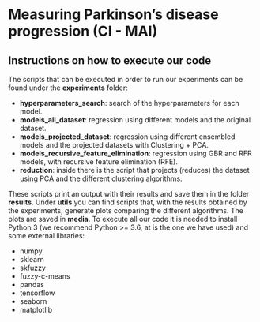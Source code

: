 
# Measuring Parkinson’s disease progression (CI - MAI)
## Instructions on how to execute our code
The scripts that can be executed in order to run our experiments can be
found under the **experiments** folder:
  - **hyperparameters\_search**: search of the hyperparameters for each
    model.
  - **models\_all\_dataset**: regression using different models and the
    original dataset.
  - **models\_projected\_dataset**: regression using different ensembled
    models and the projected datasets with Clustering + PCA.
  - **models\_recursive\_feature\_elimination**: regression using GBR and
    RFR models, with recursive feature elimination (RFE).
  - **reduction**: inside there is the script that projects (reduces) the
    dataset using PCA and the different clustering algorithms.

These scripts print an output with their results and save them in the
folder **results**. Under **utils** you can find scripts that, with the
results obtained by the experiments, generate plots comparing the
different algorithms. The plots are saved in **media**. To execute all
our code it is needed to install Python 3 (we recommend Python >= 3.6, at is the one we have used) and some external libraries:

  - numpy
  - sklearn
  - skfuzzy
  - fuzzy-c-means
  - pandas
  - tensorflow
  - seaborn
  - matplotlib